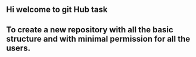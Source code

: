 ## Hi welcome to git Hub task
## To create a new repository with all the basic structure and with minimal permission for all the users.